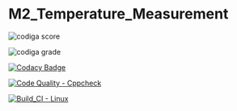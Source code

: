 # M2_Temperature_Measurement

![codiga score](https://api.codiga.io/project/32946/score/svg)

![codiga grade](https://api.codiga.io/project/32946/status/svg)


[![Codacy Badge](https://app.codacy.com/project/badge/Grade/74a281c6645c44aa8e9e253f3ff188c9)](https://www.codacy.com/gh/SrinivasKapu/M2_Temperature_Measurement/dashboard?utm_source=github.com&amp;utm_medium=referral&amp;utm_content=SrinivasKapu/M2_Temperature_Measurement&amp;utm_campaign=Badge_Grade)


[![Code Quality - Cppcheck](https://github.com/SrinivasKapu/M2_Temperature_Measurement/actions/workflows/Cpp.yml/badge.svg)](https://github.com/SrinivasKapu/M2_Temperature_Measurement/actions/workflows/Cpp.yml)

[![Build_CI - Linux](https://github.com/SrinivasKapu/M2_Temperature_Measurement/actions/workflows/Linux.yml/badge.svg)](https://github.com/SrinivasKapu/M2_Temperature_Measurement/actions/workflows/Linux.yml)
